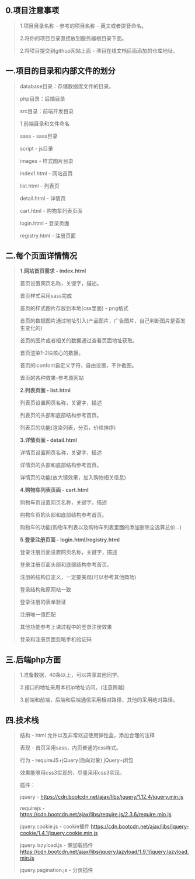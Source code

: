 ## 0.项目注意事项

>1.项目目录名称 - 参考的项目名称 - 英文或者拼音命名。
>
>2.将你的项目目录直接放到服务器根目录下面。
>
>2.将项目提交到githup网站上面 - 项目在线文档后面添加的仓库地址。



## 一.项目的目录和内部文件的划分

> database目录：存储数据库文件的目录。
>
> php目录：后端目录
>
> src目录：前端开发目录
>
> 1.前端目录和文件命名
>
> sass - sass目录
>
> script - js目录
>
> images - 样式图片目录
>
> index1.html  - 网站首页
>
> list.html - 列表页
>
> detail.html - 详情页
>
> cart.html - 购物车列表页面
>
> login.html - 登录页面
>
> registry.html  - 注册页面

## 二.每个页面详情情况

> **1.网站首页需求 - index.html**
>
> 首页设置网页名称，关键字，描述。
>
> 首页样式采用sass完成
>
> 首页的样式图片存放到本地(css里面) - png格式
>
> 首页的数据图片通过地址引入(产品图片，广告图片，自己判断图片是否发生变化的)
>
> 首页的图片或者相关的数据通过查看页面地址获取。
>
> 首页渲染1-2块核心的数据。
>
> 首页的iconfont自定义字符，自由设置，不许截图。
>
> 首页的各种效果-参考原网站
>
> **2.列表页面 - list.html**
>
> 列表页设置网页名称，关键字，描述
>
> 列表页的头部和底部结构参考首页。
>
> 列表页的功能(渲染列表，分页，价格排序)
>
> **3.详情页面 - detail.html**
>
> 详情页设置网页名称，关键字，描述
>
> 详情页的头部和底部结构参考首页。
>
> 详情页的功能(放大镜效果，加入购物相关信息)
>
> **4.购物车列表页面 - cart.html**
>
> 购物车页设置网页名称，关键字，描述
>
> 购物车页的头部和底部结构参考首页。
>
> 购物车的功能(购物车列表以及购物车列表里面的添加删除全选算总价...)
>
> **5.登录注册页面 - login.html/registry.html**
>
> 登录注册页面设置网页名称，关键字，描述
>
> 登录注册页面头部和底部结构参考首页。
>
> 注册的结构自定义，一定要美观(可以参考其他商场)
>
> 登录结构和原网站一致
>
> 登录注册的表单验证
>
> 注册唯一值匹配
>
> 其他功能参考上课过程中的登录注册效果
>
> 登录和注册页面忽略手机验证码
>



## 三.后端php方面

> 1.准备数据，40条以上，可以共享其他同学。
>
> 2.接口的地址采用本机ip地址访问。(注意跨越)
>
> 3.前端和前端，后端和后端通信采用相对路径，其他的采用绝对路径。



## 四.技术栈

> 结构 - html 允许以及非常欢迎使用弹性盒，添加合理的注释
>
> 表现 - 首页采用sass，内页普通的css样式。
>
> 行为 - requireJS+jQuery(面向对象)       jQuery+闭包
>
> 效果能够用css3实现的，尽量采用css3实现。
>
> 
>
> 插件：
>
> jquery - https://cdn.bootcdn.net/ajax/libs/jquery/1.12.4/jquery.min.js
>
> requirejs - https://cdn.bootcdn.net/ajax/libs/require.js/2.3.6/require.min.js
>
> jquery.cookie.js - cookie插件  https://cdn.bootcdn.net/ajax/libs/jquery-cookie/1.4.1/jquery.cookie.min.js
>
> jquery.lazyload.js - 懒加载插件  https://cdn.bootcdn.net/ajax/libs/jquery.lazyload/1.9.1/jquery.lazyload.min.js
>
> jquery.pagination.js - 分页插件 





